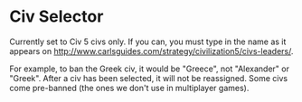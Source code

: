 # Civ Selector
Currently set to Civ 5 civs only. If you can, you must type in the name as it appears on http://www.carlsguides.com/strategy/civilization5/civs-leaders/.   
  
For example, to ban the Greek civ, it would be "Greece", not "Alexander" or "Greek". After a civ has been selected, it will not be reassigned. Some civs come pre-banned (the ones we don't use in multiplayer games).
